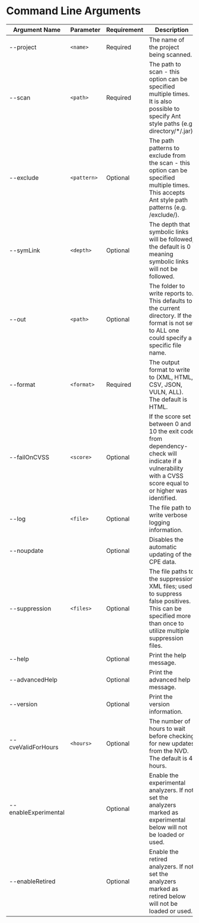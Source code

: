 # Command Line Arguments

| Argument Name        | Parameter | Requirement | Description                            |
| -------------------- | --------- | ----------- | -------------------------------------- |
| --project            | `<name>`    | Required    | The name of the project being scanned. |
| --scan               | `<path>`    | Required    | The path to scan - this option can be specified multiple times. It is also possible to specify Ant style paths (e.g. directory/*/.jar). |
| --exclude            | `<pattern>` | Optional    | The path patterns to exclude from the scan - this option can be specified multiple times. This accepts Ant style path patterns (e.g. /exclude/). |
| --symLink            | `<depth>`   | Optional    | The depth that symbolic links will be followed; the default is 0 meaning symbolic links will not be followed. |
| --out                | `<path>`    | Optional    | The folder to write reports to. This defaults to the current directory. If the format is not set to ALL one could specify a specific file name. |
| --format             | `<format>`  | Required    | The output format to write to (XML, HTML, CSV, JSON, VULN, ALL). The default is HTML. |
| --failOnCVSS         | `<score>`   | Optional    | If the score set between 0 and 10 the exit code from dependency-check will indicate if a vulnerability with a CVSS score equal to or higher was identified. |
| --log                | `<file>`    | Optional    | The file path to write verbose logging information. |
| --noupdate           |           | Optional    | Disables the automatic updating of the CPE data. |
| --suppression        | `<files>`   | Optional    | The file paths to the suppression XML files; used to suppress false positives. This can be specified more than once to utilize multiple suppression files. |
| --help               |           | Optional    | Print the help message. |
| --advancedHelp       |           | Optional    | Print the advanced help message. |
| --version            |           | Optional    | Print the version information. |
| --cveValidForHours   | `<hours>`   | Optional    | The number of hours to wait before checking for new updates from the NVD. The default is 4 hours. |
| --enableExperimental |           | Optional    | Enable the experimental analyzers. If not set the analyzers marked as experimental below will not be loaded or used. |
| --enableRetired      |           | Optional    | Enable the retired analyzers. If not set the analyzers marked as retired below will not be loaded or used. |
